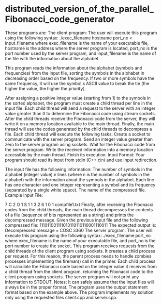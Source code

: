 # distributed_version_of_the_parallel_Fibonacci_code_generator
These programs are:
The client program:
The user will execute this program using the following syntax:
./exec_filename hostname port_no < input_filename
where exec_filename is the name of your executable file, hostname is the address where the server program is located, port_no is the port number used by the server program, and input_filename is the name of the file with the information about the alphabet. 

This program reads the information about the alphabet (symbols and frequencies) from the input file, sorting the symbols in the alphabet in decreasing order based on the frequency. If two or more symbols have the same frequency, it will use the symbol's ASCII value to break the tie (the higher the value, the higher the priority).

After assigning a positive integer value (starting from 1) to the symbols in the sorted alphabet, the program must create a child thread per line in the input file.  Each child thread will send a request to the server with an integer value greater than 0 to determine the Fibonacci code using stream sockets. After the child threads receive the Fibonacci code from the server, they will write it on a memory location available to the main thread. Finally, the main thread will use the codes generated by the child threads to decompress a file.
Each child thread will execute the following tasks:
Create a socket to communicate with the server program.
Send an integer value greater than zero to the server program using sockets. 
Wait for the Fibonacci code from the server program.
Write the received information into a memory location accessible by the main thread.
Finish its execution.
Input Format: Your program should read its input from stdin (C++ cin) and use input redirection. 

The input file has the following information:
The number of symbols in the alphabet (integer value)
n lines (where n is the number of symbols in the alphabet) with the information about the symbols in the alphabet. Each line has one character and one integer representing a symbol and its frequency (separated by a single white space).
The name of the compressed file.
Example Input File:

7
C 2
O 1
S 1
  1
3 2
6 1
0 1
compfile1.txt
Finally, after receiving the Fibonacci codes from the child threads, the main thread decompresses the contents of a file (sequence of bits represented as a string) and prints the decompressed message.
Given the previous input file and the following compressed file:
111011001111010110110110001110011 
The expected output is:
Decompressed message = COSC 3360
The server program:
The user will execute this program using the following syntax:
./exec_filename port_no
where exec_filename is the name of your executable file, and port_no is the port number to create the socket.
This program receives requests from the child threads of the client program using sockets. It creates a child process per request. For this reason, the parent process needs to handle zombies processes implementing the fireman() call in the primer. Each child process will calculate the Fibonacci code based on the integer value it receives from a child thread from the client program, returning the Fibonacci code to the client program using sockets.
The server program will not print any information to STDOUT.
Notes:
It can safely assume that the input files will always be in the proper format.
The program uses the output statement format based on the example above.
The program implements my solution only using the requested files client.cpp and server.cpp.
